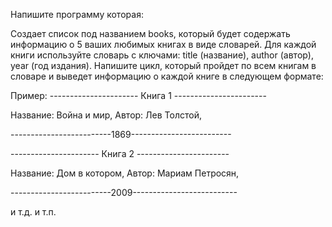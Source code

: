 Напишите программу которая:

Создает список под названием books, который будет содержать информацию о 5 ваших любимых книгах в виде словарей. Для каждой книги используйте словарь с ключами: title (название), author (автор), year (год издания).
Напишите цикл, который пройдет по всем книгам в словаре и выведет информацию о каждой книге в следующем формате:

Пример:
 ---------------------- Книга 1 -----------------------
 
 Название: Война и мир, Автор: Лев Толстой,

 -------------------------1869-------------------------
 
  ---------------------- Книга 2 -----------------------

 Название: Дом в котором, Автор: Мариам Петросян,

 -------------------------2009--------------------------
 
 и т.д. и т.п.
